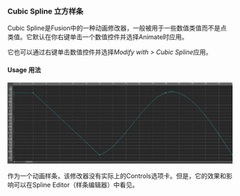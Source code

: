 ### Cubic Spline 立方样条

Cubic Spline是Fusion中的一种动画修改器，一般被用于一些数值类值而不是点类值。它默认在你右键单击一个数值控件并选择Animate时应用。

它也可以通过右键单击数值控件并选择*Modify with > Cubic Spline*应用。

#### Usage 用法

![CubicSpline_Usage](images/CubicSpline_Usage.jpg)

作为一个动画样条，该修改器没有实际上的Controls选项卡。但是，它的效果和影响可以在Spline Editor（样条编辑器）中看见。